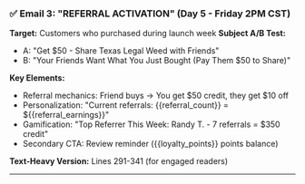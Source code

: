 ### ✅ **Email 3: "REFERRAL ACTIVATION" (Day 5 - Friday 2PM CST)**

**Target:** Customers who purchased during launch week
**Subject A/B Test:**

- A: "Get $50 - Share Texas Legal Weed with Friends"
- B: "Your Friends Want What You Just Bought (Pay Them $50 to Share)"

**Key Elements:**

- Referral mechanics: Friend buys → You get $50 credit, they get $10 off
- Personalization: "Current referrals: {{referral_count}} = ${{referral_earnings}}"
- Gamification: "Top Referrer This Week: Randy T. - 7 referrals = $350 credit"
- Secondary CTA: Review reminder ({{loyalty_points}} points balance)

**Text-Heavy Version:** Lines 291-341 (for engaged readers)

---
